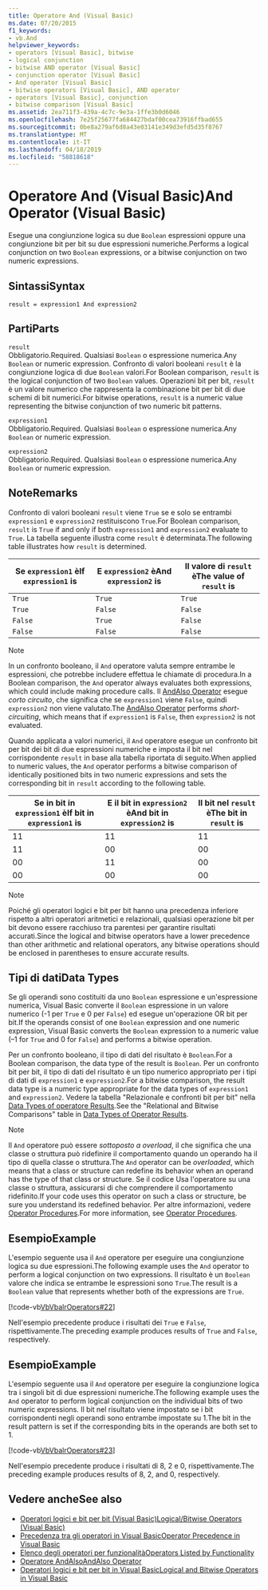 ```yaml
---
title: Operatore And (Visual Basic)
ms.date: 07/20/2015
f1_keywords:
- vb.And
helpviewer_keywords:
- operators [Visual Basic], bitwise
- logical conjunction
- bitwise AND operator [Visual Basic]
- conjunction operator [Visual Basic]
- And operator [Visual Basic]
- bitwise operators [Visual Basic], AND operator
- operators [Visual Basic], conjunction
- bitwise comparison [Visual Basic]
ms.assetid: 2ea711f3-439a-4c7c-9e3a-1ffe3b0d6046
ms.openlocfilehash: 7e25f25677fa684427bdaf00cea73916ffbad655
ms.sourcegitcommit: 0be8a279af6d8a43e03141e349d3efd5d35f8767
ms.translationtype: MT
ms.contentlocale: it-IT
ms.lasthandoff: 04/18/2019
ms.locfileid: "58818618"
---
```

# <a name="and-operator-visual-basic"></a><span data-ttu-id="bf5be-102">Operatore And (Visual Basic)</span><span class="sxs-lookup"><span data-stu-id="bf5be-102">And Operator (Visual Basic)</span></span>
<span data-ttu-id="bf5be-103">Esegue una congiunzione logica su due `Boolean` espressioni oppure una congiunzione bit per bit su due espressioni numeriche.</span><span class="sxs-lookup"><span data-stu-id="bf5be-103">Performs a logical conjunction on two `Boolean` expressions, or a bitwise conjunction on two numeric expressions.</span></span>  
  
## <a name="syntax"></a><span data-ttu-id="bf5be-104">Sintassi</span><span class="sxs-lookup"><span data-stu-id="bf5be-104">Syntax</span></span>  
  
```  
result = expression1 And expression2  
```  
  
## <a name="parts"></a><span data-ttu-id="bf5be-105">Parti</span><span class="sxs-lookup"><span data-stu-id="bf5be-105">Parts</span></span>  
 `result`  
 <span data-ttu-id="bf5be-106">Obbligatorio.</span><span class="sxs-lookup"><span data-stu-id="bf5be-106">Required.</span></span> <span data-ttu-id="bf5be-107">Qualsiasi `Boolean` o espressione numerica.</span><span class="sxs-lookup"><span data-stu-id="bf5be-107">Any `Boolean` or numeric expression.</span></span> <span data-ttu-id="bf5be-108">Confronto di valori booleani `result` è la congiunzione logica di due `Boolean` valori.</span><span class="sxs-lookup"><span data-stu-id="bf5be-108">For Boolean comparison, `result` is the logical conjunction of two `Boolean` values.</span></span> <span data-ttu-id="bf5be-109">Operazioni bit per bit, `result` è un valore numerico che rappresenta la combinazione bit per bit di due schemi di bit numerici.</span><span class="sxs-lookup"><span data-stu-id="bf5be-109">For bitwise operations, `result` is a numeric value representing the bitwise conjunction of two numeric bit patterns.</span></span>  
  
 `expression1`  
 <span data-ttu-id="bf5be-110">Obbligatorio.</span><span class="sxs-lookup"><span data-stu-id="bf5be-110">Required.</span></span> <span data-ttu-id="bf5be-111">Qualsiasi `Boolean` o espressione numerica.</span><span class="sxs-lookup"><span data-stu-id="bf5be-111">Any `Boolean` or numeric expression.</span></span>  
  
 `expression2`  
 <span data-ttu-id="bf5be-112">Obbligatorio.</span><span class="sxs-lookup"><span data-stu-id="bf5be-112">Required.</span></span> <span data-ttu-id="bf5be-113">Qualsiasi `Boolean` o espressione numerica.</span><span class="sxs-lookup"><span data-stu-id="bf5be-113">Any `Boolean` or numeric expression.</span></span>  
  
## <a name="remarks"></a><span data-ttu-id="bf5be-114">Note</span><span class="sxs-lookup"><span data-stu-id="bf5be-114">Remarks</span></span>  
 <span data-ttu-id="bf5be-115">Confronto di valori booleani `result` viene `True` se e solo se entrambi `expression1` e `expression2` restituiscono `True`.</span><span class="sxs-lookup"><span data-stu-id="bf5be-115">For Boolean comparison, `result` is `True` if and only if both `expression1` and `expression2` evaluate to `True`.</span></span> <span data-ttu-id="bf5be-116">La tabella seguente illustra come `result` è determinata.</span><span class="sxs-lookup"><span data-stu-id="bf5be-116">The following table illustrates how `result` is determined.</span></span>  
  
|<span data-ttu-id="bf5be-117">Se `expression1` è</span><span class="sxs-lookup"><span data-stu-id="bf5be-117">If `expression1` is</span></span>|<span data-ttu-id="bf5be-118">E `expression2` è</span><span class="sxs-lookup"><span data-stu-id="bf5be-118">And `expression2` is</span></span>|<span data-ttu-id="bf5be-119">Il valore di `result` è</span><span class="sxs-lookup"><span data-stu-id="bf5be-119">The value of `result` is</span></span>|  
|-------------------------|--------------------------|------------------------------|  
|`True`|`True`|`True`|  
|`True`|`False`|`False`|  
|`False`|`True`|`False`|  
|`False`|`False`|`False`|  
  
> [!NOTE]
>  <span data-ttu-id="bf5be-120">In un confronto booleano, il `And` operatore valuta sempre entrambe le espressioni, che potrebbe includere effettua le chiamate di procedura.</span><span class="sxs-lookup"><span data-stu-id="bf5be-120">In a Boolean comparison, the `And` operator always evaluates both expressions, which could include making procedure calls.</span></span> <span data-ttu-id="bf5be-121">Il [AndAlso Operator](../../../visual-basic/language-reference/operators/andalso-operator.md) esegue *corto circuito*, che significa che se `expression1` viene `False`, quindi `expression2` non viene valutato.</span><span class="sxs-lookup"><span data-stu-id="bf5be-121">The [AndAlso Operator](../../../visual-basic/language-reference/operators/andalso-operator.md) performs *short-circuiting*, which means that if `expression1` is `False`, then `expression2` is not evaluated.</span></span>  
  
 <span data-ttu-id="bf5be-122">Quando applicata a valori numerici, il `And` operatore esegue un confronto bit per bit dei bit di due espressioni numeriche e imposta il bit nel corrispondente `result` in base alla tabella riportata di seguito.</span><span class="sxs-lookup"><span data-stu-id="bf5be-122">When applied to numeric values, the `And` operator performs a bitwise comparison of identically positioned bits in two numeric expressions and sets the corresponding bit in `result` according to the following table.</span></span>  
  
|<span data-ttu-id="bf5be-123">Se in bit in `expression1` è</span><span class="sxs-lookup"><span data-stu-id="bf5be-123">If bit in `expression1` is</span></span>|<span data-ttu-id="bf5be-124">E il bit in `expression2` è</span><span class="sxs-lookup"><span data-stu-id="bf5be-124">And bit in `expression2` is</span></span>|<span data-ttu-id="bf5be-125">Il bit nel `result` è</span><span class="sxs-lookup"><span data-stu-id="bf5be-125">The bit in `result` is</span></span>|  
|--------------------------------|---------------------------------|----------------------------|  
|<span data-ttu-id="bf5be-126">1</span><span class="sxs-lookup"><span data-stu-id="bf5be-126">1</span></span>|<span data-ttu-id="bf5be-127">1</span><span class="sxs-lookup"><span data-stu-id="bf5be-127">1</span></span>|<span data-ttu-id="bf5be-128">1</span><span class="sxs-lookup"><span data-stu-id="bf5be-128">1</span></span>|  
|<span data-ttu-id="bf5be-129">1</span><span class="sxs-lookup"><span data-stu-id="bf5be-129">1</span></span>|<span data-ttu-id="bf5be-130">0</span><span class="sxs-lookup"><span data-stu-id="bf5be-130">0</span></span>|<span data-ttu-id="bf5be-131">0</span><span class="sxs-lookup"><span data-stu-id="bf5be-131">0</span></span>|  
|<span data-ttu-id="bf5be-132">0</span><span class="sxs-lookup"><span data-stu-id="bf5be-132">0</span></span>|<span data-ttu-id="bf5be-133">1</span><span class="sxs-lookup"><span data-stu-id="bf5be-133">1</span></span>|<span data-ttu-id="bf5be-134">0</span><span class="sxs-lookup"><span data-stu-id="bf5be-134">0</span></span>|  
|<span data-ttu-id="bf5be-135">0</span><span class="sxs-lookup"><span data-stu-id="bf5be-135">0</span></span>|<span data-ttu-id="bf5be-136">0</span><span class="sxs-lookup"><span data-stu-id="bf5be-136">0</span></span>|<span data-ttu-id="bf5be-137">0</span><span class="sxs-lookup"><span data-stu-id="bf5be-137">0</span></span>|  
  
> [!NOTE]
>  <span data-ttu-id="bf5be-138">Poiché gli operatori logici e bit per bit hanno una precedenza inferiore rispetto a altri operatori aritmetici e relazionali, qualsiasi operazione bit per bit devono essere racchiuso tra parentesi per garantire risultati accurati.</span><span class="sxs-lookup"><span data-stu-id="bf5be-138">Since the logical and bitwise operators have a lower precedence than other arithmetic and relational operators, any bitwise operations should be enclosed in parentheses to ensure accurate results.</span></span>  
  
## <a name="data-types"></a><span data-ttu-id="bf5be-139">Tipi di dati</span><span class="sxs-lookup"><span data-stu-id="bf5be-139">Data Types</span></span>  
 <span data-ttu-id="bf5be-140">Se gli operandi sono costituiti da uno `Boolean` espressione e un'espressione numerica, Visual Basic converte il `Boolean` espressione in un valore numerico (-1 per `True` e 0 per `False`) ed esegue un'operazione OR bit per bit.</span><span class="sxs-lookup"><span data-stu-id="bf5be-140">If the operands consist of one `Boolean` expression and one numeric expression, Visual Basic converts the `Boolean` expression to a numeric value (–1 for `True` and 0 for `False`) and performs a bitwise operation.</span></span>  
  
 <span data-ttu-id="bf5be-141">Per un confronto booleano, il tipo di dati del risultato è `Boolean`.</span><span class="sxs-lookup"><span data-stu-id="bf5be-141">For a Boolean comparison, the data type of the result is `Boolean`.</span></span> <span data-ttu-id="bf5be-142">Per un confronto bit per bit, il tipo di dati del risultato è un tipo numerico appropriato per i tipi di dati di `expression1` e `expression2`.</span><span class="sxs-lookup"><span data-stu-id="bf5be-142">For a bitwise comparison, the result data type is a numeric type appropriate for the data types of `expression1` and `expression2`.</span></span> <span data-ttu-id="bf5be-143">Vedere la tabella "Relazionale e confronti bit per bit" nella [Data Types of operatore Results](../../../visual-basic/language-reference/operators/data-types-of-operator-results.md).</span><span class="sxs-lookup"><span data-stu-id="bf5be-143">See the "Relational and Bitwise Comparisons" table in [Data Types of Operator Results](../../../visual-basic/language-reference/operators/data-types-of-operator-results.md).</span></span>  
  
> [!NOTE]
>  <span data-ttu-id="bf5be-144">Il `And` operatore può essere *sottoposto a overload*, il che significa che una classe o struttura può ridefinire il comportamento quando un operando ha il tipo di quella classe o struttura.</span><span class="sxs-lookup"><span data-stu-id="bf5be-144">The `And` operator can be *overloaded*, which means that a class or structure can redefine its behavior when an operand has the type of that class or structure.</span></span> <span data-ttu-id="bf5be-145">Se il codice Usa l'operatore su una classe o struttura, assicurarsi di che comprendere il comportamento ridefinito.</span><span class="sxs-lookup"><span data-stu-id="bf5be-145">If your code uses this operator on such a class or structure, be sure you understand its redefined behavior.</span></span> <span data-ttu-id="bf5be-146">Per altre informazioni, vedere [Operator Procedures](../../../visual-basic/programming-guide/language-features/procedures/operator-procedures.md).</span><span class="sxs-lookup"><span data-stu-id="bf5be-146">For more information, see [Operator Procedures](../../../visual-basic/programming-guide/language-features/procedures/operator-procedures.md).</span></span>  
  
## <a name="example"></a><span data-ttu-id="bf5be-147">Esempio</span><span class="sxs-lookup"><span data-stu-id="bf5be-147">Example</span></span>  
 <span data-ttu-id="bf5be-148">L'esempio seguente usa il `And` operatore per eseguire una congiunzione logica su due espressioni.</span><span class="sxs-lookup"><span data-stu-id="bf5be-148">The following example uses the `And` operator to perform a logical conjunction on two expressions.</span></span> <span data-ttu-id="bf5be-149">Il risultato è un `Boolean` valore che indica se entrambe le espressioni sono `True`.</span><span class="sxs-lookup"><span data-stu-id="bf5be-149">The result is a `Boolean` value that represents whether both of the expressions are `True`.</span></span>  
  
 [!code-vb[VbVbalrOperators#22](~/samples/snippets/visualbasic/VS_Snippets_VBCSharp/VbVbalrOperators/VB/Class1.vb#22)]  
  
 <span data-ttu-id="bf5be-150">Nell'esempio precedente produce i risultati dei `True` e `False`, rispettivamente.</span><span class="sxs-lookup"><span data-stu-id="bf5be-150">The preceding example produces results of `True` and `False`, respectively.</span></span>  
  
## <a name="example"></a><span data-ttu-id="bf5be-151">Esempio</span><span class="sxs-lookup"><span data-stu-id="bf5be-151">Example</span></span>  
 <span data-ttu-id="bf5be-152">L'esempio seguente usa il `And` operatore per eseguire la congiunzione logica tra i singoli bit di due espressioni numeriche.</span><span class="sxs-lookup"><span data-stu-id="bf5be-152">The following example uses the `And` operator to perform logical conjunction on the individual bits of two numeric expressions.</span></span> <span data-ttu-id="bf5be-153">Il bit nel risultato viene impostato se i bit corrispondenti negli operandi sono entrambe impostate su 1.</span><span class="sxs-lookup"><span data-stu-id="bf5be-153">The bit in the result pattern is set if the corresponding bits in the operands are both set to 1.</span></span>  
  
 [!code-vb[VbVbalrOperators#23](~/samples/snippets/visualbasic/VS_Snippets_VBCSharp/VbVbalrOperators/VB/Class1.vb#23)]  
  
 <span data-ttu-id="bf5be-154">Nell'esempio precedente produce i risultati di 8, 2 e 0, rispettivamente.</span><span class="sxs-lookup"><span data-stu-id="bf5be-154">The preceding example produces results of 8, 2, and 0, respectively.</span></span>  
  
## <a name="see-also"></a><span data-ttu-id="bf5be-155">Vedere anche</span><span class="sxs-lookup"><span data-stu-id="bf5be-155">See also</span></span>

- [<span data-ttu-id="bf5be-156">Operatori logici e bit per bit (Visual Basic)</span><span class="sxs-lookup"><span data-stu-id="bf5be-156">Logical/Bitwise Operators (Visual Basic)</span></span>](../../../visual-basic/language-reference/operators/logical-bitwise-operators.md)
- [<span data-ttu-id="bf5be-157">Precedenza tra gli operatori in Visual Basic</span><span class="sxs-lookup"><span data-stu-id="bf5be-157">Operator Precedence in Visual Basic</span></span>](../../../visual-basic/language-reference/operators/operator-precedence.md)
- [<span data-ttu-id="bf5be-158">Elenco degli operatori per funzionalità</span><span class="sxs-lookup"><span data-stu-id="bf5be-158">Operators Listed by Functionality</span></span>](../../../visual-basic/language-reference/operators/operators-listed-by-functionality.md)
- [<span data-ttu-id="bf5be-159">Operatore AndAlso</span><span class="sxs-lookup"><span data-stu-id="bf5be-159">AndAlso Operator</span></span>](../../../visual-basic/language-reference/operators/andalso-operator.md)
- [<span data-ttu-id="bf5be-160">Operatori logici e bit per bit in Visual Basic</span><span class="sxs-lookup"><span data-stu-id="bf5be-160">Logical and Bitwise Operators in Visual Basic</span></span>](../../../visual-basic/programming-guide/language-features/operators-and-expressions/logical-and-bitwise-operators.md)
